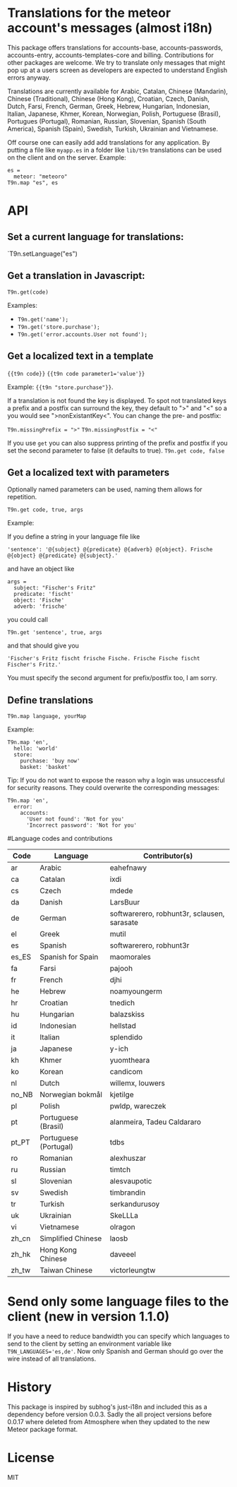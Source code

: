 # Translations for the meteor account's messages (almost i18n)

This package offers translations for accounts-base, accounts-passwords, accounts-entry, accounts-templates-core and billing. Contributions for other packages are welcome. We try to translate only messages that might pop up at a users screen as developers are expected to understand English errors anyway.

Translations are currently available for Arabic, Catalan, Chinese (Mandarin), Chinese (Traditional), Chinese (Hong Kong), Croatian, Czech, Danish, Dutch, Farsi, French, German, Greek, Hebrew, Hungarian, Indonesian, Italian, Japanese, Khmer, Korean, Norwegian, Polish, Portuguese (Brasil), Portugues (Portugal), Romanian, Russian, Slovenian, Spanish (South America), Spanish (Spain), Swedish, Turkish, Ukrainian and Vietnamese.

Off course one can easily add add translations for any application. By putting a file like ```myapp.es``` in a folder like ```lib/t9n``` translations can be used on the client and on the server. Example:

``` myapp.es
es =
  meteor: "meteoro"
T9n.map "es", es
```

# API

##  Set a current language for translations:
`T9n.setLanguage("es")


## Get a translation in Javascript:

`T9n.get(code)`

Examples:
* `T9n.get('name');`
* `T9n.get('store.purchase');`
* `T9n.get('error.accounts.User not found');`

## Get a localized text in a template

`{{t9n code}}`
`{{t9n code parameter1='value'}}`

Example: `{{t9n "store.purchase"}}`.

If a translation is not found the key is displayed. To spot not translated keys a prefix and a postfix can surround the key, they default to ">" and "<" so a you would see ">nonExistantKey<". You can change the pre- and postfix:

`T9n.missingPrefix = ">"`
`T9n.missingPostfix = "<"`

If you use `get` you can also suppress printing of the prefix and postfix if you set the second parameter to false (it defaults to true).
`T9n.get code, false`

## Get a localized text with parameters

Optionally named parameters can be used, naming them allows for repetition.

`T9n.get code, true, args `

Example:

  If you define a string in your language file like

    'sentence': '@{subject} @{predicate} @{adverb} @{object}. Frische @{object} @{predicate} @{subject}.'

  and have an object like

    args =
      subject: "Fischer's Fritz"
      predicate: 'fischt'
      object: 'Fische'
      adverb: 'frische'

  you could call

    T9n.get 'sentence', true, args

  and that should give you

    'Fischer's Fritz fischt frische Fische. Frische Fische fischt Fischer's Fritz.'

  You must specify the second argument for prefix/postfix too, I am sorry.


## Define translations

`T9n.map language, yourMap`

Example:

    T9n.map 'en',
      hello: 'world'
      store:
        purchase: 'buy now'
        basket: 'basket'

Tip: If you do not want to expose the reason why a login was unsuccessful for security reasons. They could overwrite the corresponding messages:

    T9n.map 'en',
      error:
        accounts:
          'User not found': 'Not for you'
          'Incorrect password': 'Not for you'

#Language codes and contributions

Code   | Language                | Contributor(s)
------ | ----------------------- | -------------
ar     | Arabic                  | eahefnawy
ca     | Catalan                 | ixdi
cs     | Czech                   | mdede
da     | Danish                   | LarsBuur
de     | German                  | softwarerero, robhunt3r, sclausen, sarasate
el     | Greek                   | mutil
es     | Spanish                 | softwarerero, robhunt3r
es_ES  | Spanish for Spain       | maomorales
fa     | Farsi                   | pajooh
fr     | French                  | djhi
he     | Hebrew                  | noamyoungerm
hr     | Croatian                | tnedich
hu     | Hungarian               | balazskiss
id     | Indonesian              | hellstad
it     | Italian                 | splendido
ja     | Japanese                | y-ich
kh     | Khmer                   | yuomtheara
ko     | Korean                  | candicom
nl     | Dutch                   | willemx, louwers
no_NB  | Norwegian bokmål        | kjetilge
pl     | Polish                  | pwldp, wareczek
pt     | Portuguese (Brasil)     | alanmeira, Tadeu Caldararo
pt_PT  | Portuguese (Portugal)   | tdbs
ro     | Romanian                | alexhuszar
ru     | Russian                 | timtch
sl     | Slovenian               | alesvaupotic
sv     | Swedish                 | timbrandin
tr     | Turkish                 | serkandurusoy
uk     | Ukrainian               | SkeLLLa
vi     | Vietnamese              | olragon
zh_cn  | Simplified Chinese      | laosb
zh_hk  | Hong Kong Chinese       | daveeel
zh_tw  | Taiwan Chinese          | victorleungtw


# Send only some language files to the client (new in version 1.1.0)
If you have a need to reduce bandwidth you can specify which languages to send to the client by setting an environment variable like ```T9N_LANGUAGES='es,de'```. Now only Spanish and German should go over the wire instead of all translations.

# History

This package is inspired by subhog's just-i18n and included this as a dependency before version 0.0.3. Sadly the all project versions before 0.0.17 where deleted from Atmosphere when they updated to the new Meteor package format.

# License

MIT
